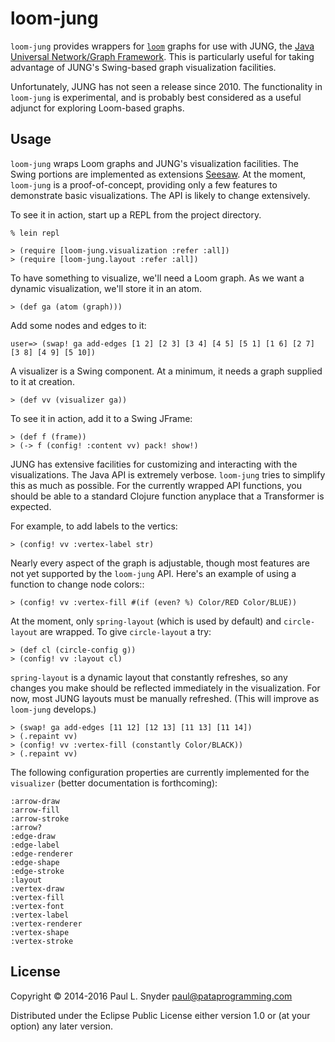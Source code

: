 # loom-jung

`loom-jung` provides wrappers for
[`loom`](https://github.com/aysylu/loom) graphs for use with JUNG, the
[Java Universal Network/Graph
Framework](http://jung.sourceforge.net/).  This is particularly useful
for taking advantage of JUNG's Swing-based graph visualization
facilities.

Unfortunately, JUNG has not seen a release since 2010. The functionality in
`loom-jung` is experimental, and is probably best considered as a useful
adjunct for exploring Loom-based graphs.

## Usage

`loom-jung` wraps Loom graphs and JUNG's visualization facilities. The
Swing portions are implemented as extensions
[Seesaw](http://github.com/daveray/seesaw).  At the moment,
`loom-jung` is a proof-of-concept, providing only a few features to
demonstrate basic visualizations.  The API is likely to change extensively.


To see it in action, start up a REPL from the project directory.
```
% lein repl

> (require [loom-jung.visualization :refer :all])
> (require [loom-jung.layout :refer :all])
```

To have something to visualize, we'll need a Loom graph. As we want a
dynamic visualization, we'll store it in an atom.

```
> (def ga (atom (graph)))
```

Add some nodes and edges to it:
```
user=> (swap! ga add-edges [1 2] [2 3] [3 4] [4 5] [5 1] [1 6] [2 7] [3 8] [4 9] [5 10])
```

A visualizer is a Swing component. At a minimum, it needs a graph supplied to it at creation.
```
> (def vv (visualizer ga))
```

To see it in action, add it to a Swing JFrame:
```
> (def f (frame))
> (-> f (config! :content vv) pack! show!)
```

JUNG has extensive facilities for customizing and interacting with the visualizations. The Java
API is extremely verbose. `loom-jung` tries to simplify this as much as possible. For the
currently wrapped API functions, you should be able to a standard Clojure function anyplace
that a Transformer is expected.

For example, to add labels to the vertics:
```
> (config! vv :vertex-label str)
```

Nearly every aspect of the graph is adjustable, though most features are not yet supported by
the `loom-jung` API. Here's an example of using a function to change node colors::
```
> (config! vv :vertex-fill #(if (even? %) Color/RED Color/BLUE))
```

At the moment, only `spring-layout` (which is used by default) and `circle-layout` are wrapped.
To give `circle-layout` a try:
```
> (def cl (circle-config g))
> (config! vv :layout cl)
```

`spring-layout` is a dynamic layout that constantly refreshes, so any
changes you make should be reflected immediately in the visualization.
For now, most JUNG layouts must be manually refreshed.  (This will improve
as `loom-jung` develops.)
```
> (swap! ga add-edges [11 12] [12 13] [11 13] [11 14])
> (.repaint vv)
> (config! vv :vertex-fill (constantly Color/BLACK))
> (.repaint vv)
```

The following configuration properties are currently implemented for
the `visualizer` (better documentation is forthcoming):
```
:arrow-draw
:arrow-fill
:arrow-stroke
:arrow?
:edge-draw
:edge-label
:edge-renderer
:edge-shape
:edge-stroke
:layout
:vertex-draw
:vertex-fill
:vertex-font
:vertex-label
:vertex-renderer
:vertex-shape
:vertex-stroke
```

## License

Copyright © 2014-2016 Paul L. Snyder <paul@pataprogramming.com>

Distributed under the Eclipse Public License either version 1.0 or (at
your option) any later version.

